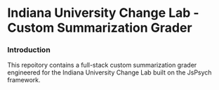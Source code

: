 # Indiana University Change Lab - Custom Summarization Grader

### Introduction
This repoitory contains a full-stack custom summarization grader engineered for the Indiana University Change Lab built on the JsPsych framework. 
